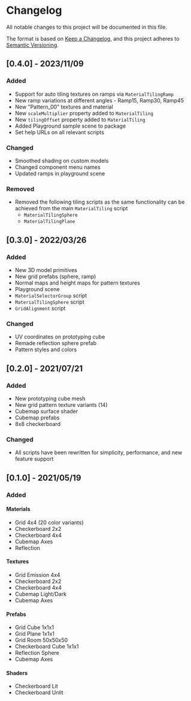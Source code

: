 # Changelog

All notable changes to this project will be documented in this file.

The format is based on [Keep a Changelog](https://keepachangelog.com/en/1.0.0/),
and this project adheres to [Semantic Versioning](https://semver.org/spec/v2.0.0.html).

## [0.4.0] - 2023/11/09

### Added

- Support for auto tiling textures on ramps via `MaterialTilingRamp`
- New ramp variations at different angles - Ramp15, Ramp30, Ramp45
- New "Pattern_00" textures and material
- New `scaleMultiplier` property added to `MaterialTiling`
- New `tilingOffset` property added to `MaterialTiling`
- Added Playground sample scene to package
- Set help URLs on all relevant scripts

### Changed

- Smoothed shading on custom models
- Changed component menu names
- Updated ramps in playground scene

### Removed

- Removed the following tiling scripts as the same functionality can be achieved from the main `MaterialTiling` script
  - `MaterialTilingSphere`
  - `MaterialTilingPlane`

## [0.3.0] - 2022/03/26

### Added

- New 3D model primitives
- New grid prefabs (sphere, ramp)
- Normal maps and height maps for pattern textures
- Playground scene
- `MaterialSelectorGroup` script
- `MaterialTilingSphere` script
- `GridAlignment` script

### Changed

- UV coordinates on prototyping cube
- Remade reflection sphere prefab
- Pattern styles and colors

## [0.2.0] - 2021/07/21

### Added

- New prototyping cube mesh
- New grid pattern texture variants (14)
- Cubemap surface shader
- Cubemap prefabs
- 8x8 checkerboard

### Changed

- All scripts have been rewritten for simplicity, performance, and new feature support

## [0.1.0] - 2021/05/19

### Added

#### Materials

- Grid 4x4 (20 color variants)
- Checkerboard 2x2
- Checkerboard 4x4
- Cubemap Axes
- Reflection

#### Textures

- Grid Emission 4x4
- Checkerboard 2x2
- Checkerboard 4x4
- Cubemap Light/Dark
- Cubemap Axes

#### Prefabs

- Grid Cube 1x1x1
- Grid Plane 1x1x1
- Grid Room 50x50x50
- Checkerboard Cube 1x1x1
- Reflection Sphere
- Cubemap Axes

#### Shaders

- Checkerboard Lit
- Checkerboard Unlit
